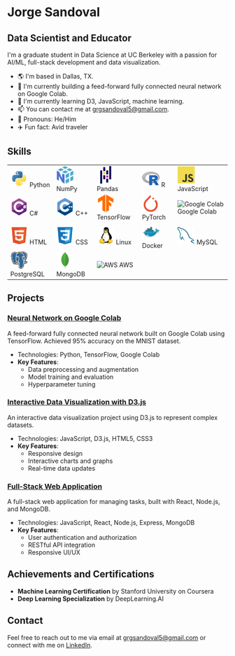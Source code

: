 # Jorge Sandoval

## Data Scientist and Educator

I'm a graduate student in Data Science at UC Berkeley with a passion for  AI/ML, full-stack development and data visualization.

- 🌎 I'm based in Dallas, TX.
- 🧠 I'm currently building a feed-forward fully connected neural network on Google Colab.
- 🧠 I'm currently learning D3, JavaScript, machine learning.
- 📫 You can contact me at [grgsandoval5@gmail.com](mailto:grgsandoval5@gmail.com).
- 🌟 Pronouns: He/Him
- ✈️ Fun fact: Avid traveler

## Skills

<table>
  <tr>
    <td><img src="https://raw.githubusercontent.com/devicons/devicon/master/icons/python/python-original.svg" alt="Python" width="40" height="40"/> Python</td>
    <td><img src="https://raw.githubusercontent.com/devicons/devicon/master/icons/numpy/numpy-original.svg" alt="NumPy" width="40" height="40"/> NumPy</td>
    <td><img src="https://raw.githubusercontent.com/devicons/devicon/master/icons/pandas/pandas-original.svg" alt="Pandas" width="40" height="40"/> Pandas</td>
    <td><img src="https://raw.githubusercontent.com/devicons/devicon/master/icons/r/r-original.svg" alt="R" width="40" height="40"/> R</td>
    <td><img src="https://raw.githubusercontent.com/devicons/devicon/master/icons/javascript/javascript-original.svg" alt="JavaScript" width="40" height="40"/> JavaScript</td>
  </tr>
  <tr>
    <td><img src="https://raw.githubusercontent.com/devicons/devicon/master/icons/csharp/csharp-original.svg" alt="C#" width="40" height="40"/> C#</td>
    <td><img src="https://raw.githubusercontent.com/devicons/devicon/master/icons/cplusplus/cplusplus-original.svg" alt="C++" width="40" height="40"/> C++</td>
    <td><img src="https://raw.githubusercontent.com/devicons/devicon/master/icons/tensorflow/tensorflow-original.svg" alt="TensorFlow" width="40" height="40"/> TensorFlow</td>
    <td><img src="https://raw.githubusercontent.com/devicons/devicon/master/icons/pytorch/pytorch-original.svg" alt="PyTorch" width="40" height="40"/> PyTorch</td>
    <td><img src="https://upload.wikimedia.org/wikipedia/commons/d/d0/Google_Colaboratory_SVG_Logo.svg" alt="Google Colab" width="40" height="40"/> Google Colab</td>
  </tr>
  <tr>
    <td><img src="https://raw.githubusercontent.com/devicons/devicon/master/icons/html5/html5-original.svg" alt="HTML" width="40" height="40"/> HTML</td>
    <td><img src="https://raw.githubusercontent.com/devicons/devicon/master/icons/css3/css3-original.svg" alt="CSS" width="40" height="40"/> CSS</td>
    <td><img src="https://raw.githubusercontent.com/devicons/devicon/master/icons/linux/linux-original.svg" alt="Linux" width="40" height="40"/> Linux</td>
    <td><img src="https://raw.githubusercontent.com/devicons/devicon/master/icons/docker/docker-original.svg" alt="Docker" width="40" height="40"/> Docker</td>
    <td><img src="https://raw.githubusercontent.com/devicons/devicon/master/icons/mysql/mysql-original.svg" alt="MySQL" width="40" height="40"/> MySQL</td>
  </tr>
  <tr>
    <td><img src="https://raw.githubusercontent.com/devicons/devicon/master/icons/postgresql/postgresql-original.svg" alt="PostgreSQL" width="40" height="40"/> PostgreSQL</td>
    <td><img src="https://raw.githubusercontent.com/devicons/devicon/master/icons/mongodb/mongodb-original.svg" alt="MongoDB" width="40" height="40"/> MongoDB</td>
    <td><img src="https://upload.wikimedia.org/wikipedia/commons/thumb/9/93/Amazon_Web_Services_Logo.svg/2560px-Amazon_Web_Services_Logo.svg.png" alt="AWS" width="40" height="40"/> AWS</td>
  </tr>
</table>

## Projects

### [Neural Network on Google Colab](https://github.com/JorgeCuerv0/neural-network)
A feed-forward fully connected neural network built on Google Colab using TensorFlow. Achieved 95% accuracy on the MNIST dataset.
- Technologies: Python, TensorFlow, Google Colab
- **Key Features**:
  - Data preprocessing and augmentation
  - Model training and evaluation
  - Hyperparameter tuning

### [Interactive Data Visualization with D3.js](https://github.com/JorgeCuerv0/data-visualization)
An interactive data visualization project using D3.js to represent complex datasets.
- Technologies: JavaScript, D3.js, HTML5, CSS3
- **Key Features**:
  - Responsive design
  - Interactive charts and graphs
  - Real-time data updates

### [Full-Stack Web Application](https://github.com/JorgeCuerv0/full-stack-app)
A full-stack web application for managing tasks, built with React, Node.js, and MongoDB.
- Technologies: JavaScript, React, Node.js, Express, MongoDB
- **Key Features**:
  - User authentication and authorization
  - RESTful API integration
  - Responsive UI/UX

## Achievements and Certifications

- **Machine Learning Certification** by Stanford University on Coursera
- **Deep Learning Specialization** by DeepLearning.AI

## Contact

Feel free to reach out to me via email at [grgsandoval5@gmail.com](mailto:grgsandoval5@gmail.com) or connect with me on [LinkedIn](https://linkedin.com/in/jorge-sandoval-a0020a114).
